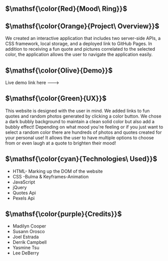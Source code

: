 
## $\mathsf{\color{Red}{Mood\ Ring}}$


## $\mathsf{\color{Orange}{Project\ Overview}}$

We created an interactive application that includes two server-side APIs, a CSS framework, local storage, and a deployed link to GitHub Pages. In addition to receiving a fun quote and pictures correlated to the selected color, the application allows the user to navigate the application easily.

## $\mathsf{\color{Olive}{Demo}}$

Live demo link here --->

## $\mathsf{\color{Green}{UX}}$

This website is designed with the user in mind. We added links to fun quotes and random photos generated by clicking a color button. We chose a dark bubbly background to maintain a clean solid color but also add a bubbly effect! Depending on what mood you're feeling or if you just want to select a random color there are hundreds of photos and quotes created for your personal use! It allows the user to have multiple options to choose from or even laugh at a quote to brighten their mood!


## $\mathsf{\color{cyan}{Technologies\ Used}}$

* HTML- Marking up the DOM of the website
* CSS -Bulma & Keyframes-Animation
* JavaScript
* jQuery
* Quotes Api
* Pexels Api

## $\mathsf{\color{purple}{Credits}}$

* Madilyn Cooper
* Susann Orosco
* Joel Estrada
* Derrik Campbell
* Yasmine Tsu
* Lee DeBerry
